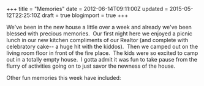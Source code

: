+++
title = "Memories"
date = 2012-06-14T09:11:00Z
updated = 2015-05-12T22:25:10Z
draft = true
blogimport = true 
+++

We've been in the new house a little over a week and already we've been blessed with precious memories.  Our first night here we enjoyed a picnic lunch in our new kitchen compliments of our Realtor (and complete with celebratory cake-- a huge hit with the kiddos).  Then we camped out on the living room floor in front of the fire place.  The kids were so excited to camp out in a totally empty house.  I gotta admit it was fun to take pause from the flurry of activities going on to just savor the newness of the house.  

Other fun memories this week have included:

